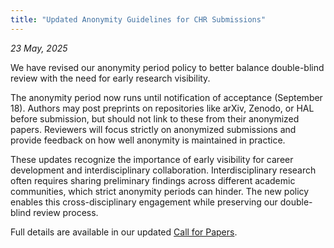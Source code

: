 ```yaml
---
title: "Updated Anonymity Guidelines for CHR Submissions"
---
```

_23 May, 2025_

We have revised our anonymity period policy to better balance double-blind review with the need for early research visibility.

The anonymity period now runs until notification of acceptance (September 18). Authors may post preprints on repositories like arXiv, Zenodo, or HAL before submission, but should not link to these from their anonymized papers. Reviewers will focus strictly on anonymized submissions and provide feedback on how well anonymity is maintained in practice.

These updates recognize the importance of early visibility for career development and interdisciplinary collaboration. Interdisciplinary research often requires sharing preliminary findings across different academic communities, which strict anonymity periods can hinder. The new policy enables this cross-disciplinary engagement while preserving our double-blind review process.

Full details are available in our updated <a href="/cfp">Call for Papers</a>.